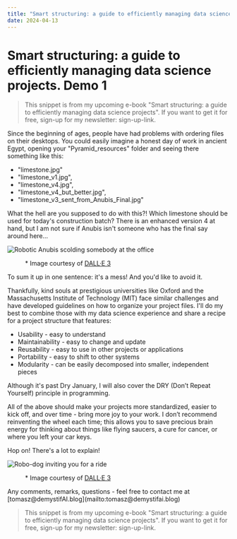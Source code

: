 ```yaml
---
title: "Smart structuring: a guide to efficiently managing data science projects. Demo 1"
date: 2024-04-13
---
```


# Smart structuring: a guide to efficiently managing data science projects. Demo 1

> This snippet is from my upcoming e-book "Smart structuring: a guide to efficiently managing data science projects".
> If you want to get it for free, sign-up for my newsletter: sign-up-link.

Since the beginning of ages, people have had problems with ordering files on their desktops. You could easily imagine a honest day of work in ancient Egypt, opening your "Pyramid_resources" folder and seeing there something like this:
- "limestone.jpg"
- "limestone_v1.jpg", 
- "limestone_v4.jpg", 
- "limestone_v4_but_better.jpg", 
- "limestone_v3_sent_from_Anubis_Final.jpg" 

What the hell are you supposed to do with this?! Which limestone should be used for today's construction batch? There is an enhanced version 4 at hand, but I am not sure if Anubis isn't someone who has the final say around here...


![Robotic Anubis scolding somebody at the office](../../../assets/images/P002/P002_RoboAnubis.webp)
<figure>
<figcaption>* Image courtesy of <a href="https://openai.com/dall-e-3" target="_blank">DALL·E 3</a></figcaption>
</figure>
To sum it up in one sentence: it's a mess! And you'd like to avoid it.

Thankfully, kind souls at prestigious universities like Oxford and the Massachusetts Institute of Technology (MIT) face similar challenges and have developed guidelines on how to organize your project files. I'll do my best to combine those with my data science experience and share a recipe for a project structure that features:

- Usability - easy to understand
- Maintainability - easy to change and update
- Reusability - easy to use in other projects or applications
- Portability - easy to shift to other systems
- Modularity - can be easily decomposed into smaller, independent pieces

Although it's past Dry January, I will also cover the DRY (Don’t Repeat Yourself) principle in programming.

All of the above should make your projects more standardized, easier to kick off, and over time - bring more joy to your work. I don’t recommend reinventing the wheel each time; this allows you to save precious brain energy for thinking about things like flying saucers, a cure for cancer, or where you left your car keys.

Hop on! There's a lot to explain!

![Robo-dog inviting you for a ride](../../../assets/images/P002/P002_HopOn.webp)
<figure>
<figcaption>* Image courtesy of <a href="https://openai.com/dall-e-3" target="_blank">DALL·E 3</a></figcaption>
</figure>
Any comments, remarks, questions - feel free to contact me at [tomasz@demystifAI.blog](mailto:tomasz@demystifai.blog) 


> This snippet is from my upcoming e-book "Smart structuring: a guide to efficiently managing data science projects".
> If you want to get it for free, sign-up for my newsletter: sign-up-link.